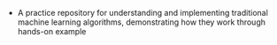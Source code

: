 * A practice repository for understanding and implementing traditional machine learning algorithms, demonstrating how they work through hands-on example